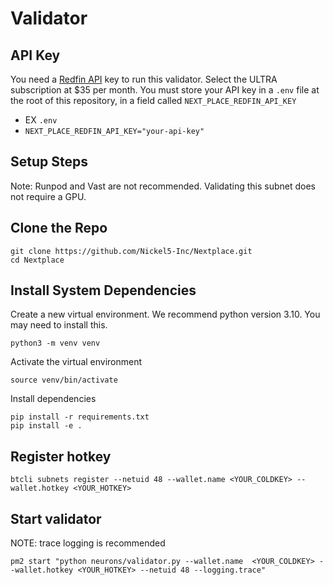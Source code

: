 # Validator

## API Key
You need a [Redfin API](https://rapidapi.com/ntd119/api/redfin-com-data) key to run this validator. Select the ULTRA subscription at $35 per month.
You must store your API key in a `.env` file at the root of this repository, in a field called `NEXT_PLACE_REDFIN_API_KEY`
- EX `.env`
- ```NEXT_PLACE_REDFIN_API_KEY="your-api-key"```

## Setup Steps
Note: Runpod and Vast are not recommended. Validating this subnet does not require a GPU.

## Clone the Repo
```
git clone https://github.com/Nickel5-Inc/Nextplace.git
cd Nextplace
```

## Install System Dependencies
Create a new virtual environment. We recommend python version 3.10. You may need to install this.
```
python3 -m venv venv
```
Activate the virtual environment
```
source venv/bin/activate
```
Install dependencies
```
pip install -r requirements.txt
pip install -e .
```

## Register hotkey
```
btcli subnets register --netuid 48 --wallet.name <YOUR_COLDKEY> --wallet.hotkey <YOUR_HOTKEY>
```

## Start validator
NOTE: trace logging is recommended
```
pm2 start "python neurons/validator.py --wallet.name  <YOUR_COLDKEY> --wallet.hotkey <YOUR_HOTKEY> --netuid 48 --logging.trace"
```


